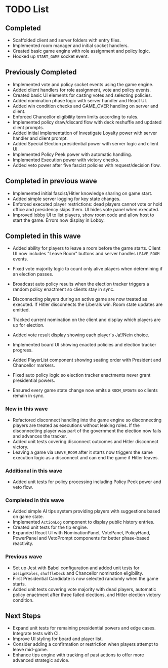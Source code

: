 # TODO List

## Completed
- Scaffolded client and server folders with entry files.
- Implemented room manager and initial socket handlers.
- Created basic game engine with role assignment and policy logic.
- Hooked up `START_GAME` socket event.

## Previously Completed
- Implemented vote and policy socket events using the game engine.
- Added client handlers for role assignment, vote and policy events.
- Created basic UI elements for casting votes and selecting policies.
- Added nomination phase logic with server handler and React UI.
- Added win condition checks and GAME_OVER handling on server and client.
- Enforced Chancellor eligibility term limits according to rules.
- Implemented policy draw/discard flow with deck reshuffle and updated client prompts.
- Added initial implementation of Investigate Loyalty power with server handler and client prompt.
- Added Special Election presidential power with server logic and client UI.
- Implemented Policy Peek power with automatic handling.
- Implemented Execution power with victory checks.
- Added veto power after five fascist policies with request/decision flow.

## Completed in previous wave
- Implemented initial fascist/Hitler knowledge sharing on game start.
- Added simple server logging for key state changes.
- Enforced executed player restrictions: dead players cannot vote or hold office and presidency skips them. UI hides vote panel when executed.
- Improved lobby UI to list players, show room code and allow host to start the game. Errors now display in Lobby.

## Completed in this wave
- Added ability for players to leave a room before the game starts. Client UI now includes "Leave Room" buttons and server handles `LEAVE_ROOM` events.
- Fixed vote majority logic to count only alive players when determining if an election passes.
- Broadcast auto policy results when the election tracker triggers a random policy enactment so clients stay in sync.
- Disconnecting players during an active game are now treated as executed. If Hitler disconnects the Liberals win. Room state updates are emitted.
- Tracked current nomination on the client and display which players are up for election.
- Added vote result display showing each player's Ja!/Nein choice.
- Implemented board UI showing enacted policies and election tracker progress.
- Added PlayerList component showing seating order with President and Chancellor markers.
- Fixed auto policy logic so election tracker enactments never grant
  presidential powers.

- Ensured every game state change now emits a `ROOM_UPDATE` so clients
  remain in sync.

### New in this wave
- Refactored disconnect handling into the game engine so disconnecting players
  are treated as executions without leaking roles. If the disconnecting player
  was part of the government the election now fails and advances the tracker.
- Added unit tests covering disconnect outcomes and Hitler disconnect victory.
- Leaving a game via `LEAVE_ROOM` after it starts now triggers the same
  execution logic as a disconnect and can end the game if Hitler leaves.

### Additional in this wave
- Added unit tests for policy processing including Policy Peek power and veto
  flow.

### Completed in this wave
- Added simple AI tips system providing players with suggestions based on game
  state.
- Implemented `ActionLog` component to display public history entries.
- Created unit tests for the tip engine.
- Expanded React UI with NominationPanel, VotePanel, PolicyHand,
  PowerPanel and VetoPrompt components for better phase-based reactivity.

### Previous wave
- Set up Jest with Babel configuration and added unit tests for `assignRoles`,
  `shuffleDeck` and Chancellor nomination eligibility.
- First Presidential Candidate is now selected randomly when the game starts.
- Added unit tests covering vote majority with dead players,
  automatic policy enactment after three failed elections,
  and Hitler election victory condition.

## Next Steps
- Expand unit tests for remaining presidential powers and edge cases. Integrate tests with CI.
- Improve UI styling for board and player list.
- Consider adding a confirmation or restriction when players attempt to leave
  mid-game.
- Enhance tips engine with tracking of past actions to offer more advanced
  strategic advice.
